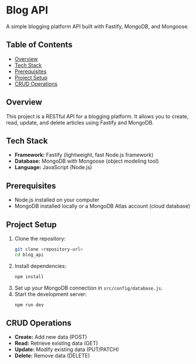# Blog API

A simple blogging platform API built with Fastify, MongoDB, and Mongoose.

## Table of Contents
- [Overview](#overview)
- [Tech Stack](#tech-stack)
- [Prerequisites](#prerequisites)
- [Project Setup](#project-setup)
- [CRUD Operations](#crud-operations)


## Overview
This project is a RESTful API for a blogging platform. It allows you to create, read, update, and delete articles using Fastify and MongoDB.

## Tech Stack
- **Framework:** Fastify (lightweight, fast Node.js framework)
- **Database:** MongoDB with Mongoose (object modeling tool)
- **Language:** JavaScript (Node.js)

## Prerequisites
- Node.js installed on your computer
- MongoDB installed locally or a MongoDB Atlas account (cloud database)


## Project Setup
1. Clone the repository:
   ```bash
   git clone <repository-url>
   cd blog_api
   ```
2. Install dependencies:
   ```bash
   npm install
   ```
3. Set up your MongoDB connection in `src/config/database.js`.
4. Start the development server:
   ```bash
   npm run dev
   ```

## CRUD Operations
- **Create:** Add new data (POST)
- **Read:** Retrieve existing data (GET)
- **Update:** Modify existing data (PUT/PATCH)
- **Delete:** Remove data (DELETE)

